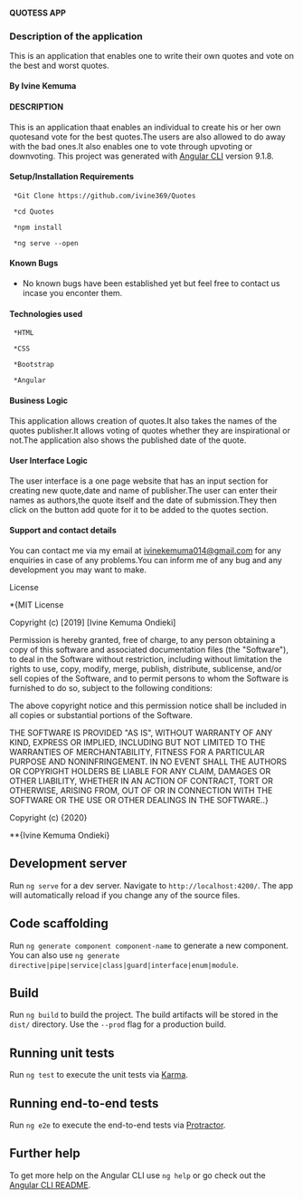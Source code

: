 #### QUOTESS APP


### Description of the application
  This is an application that enables one to write their own quotes and vote on the best and worst quotes.

#### By Ivine Kemuma

#### DESCRIPTION
This is an application thaat enables an individual to create his or her own quotesand vote for the best quotes.The users are also allowed to do away with the bad ones.It also enables one to vote through upvoting or downvoting.
This project was generated with [Angular CLI](https://github.com/angular/angular-cli) version 9.1.8.

#### Setup/Installation Requirements

     *Git Clone https://github.com/ivine369/Quotes

     *cd Quotes

     *npm install

     *ng serve --open

 #### Known Bugs
   - No known bugs have been established yet but feel free to contact us incase you enconter them.

#### Technologies used

     *HTML

     *CSS 

     *Bootstrap

     *Angular

#### Business Logic
This application allows creation of quotes.It also takes the names of the quotes publisher.It allows voting of quotes whether they are inspirational or not.The application also shows the  published date of the quote.

#### User Interface Logic
The user interface is a one page website that has an input section for creating new quote,date and name of publisher.The user can enter their names as authors,the quote itself and the date of submission.They then click on the button add quote for it to be added to the quotes section.

#### Support and contact details

You can contact me via my email at ivinekemuma014@gmail.com for any enquiries in case of any problems.You can inform me of any bug and any development you may want to make.

License 

*{MIT License

Copyright (c) [2019] [Ivine Kemuma Ondieki]

Permission is hereby granted, free of charge, to any person obtaining a copy of this software and associated documentation files (the "Software"), to deal in the Software without restriction, including without limitation the rights to use, copy, modify, merge, publish, distribute, sublicense, and/or sell copies of the Software, and to permit persons to whom the Software is furnished to do so, subject to the following conditions:

The above copyright notice and this permission notice shall be included in all copies or substantial portions of the Software.

THE SOFTWARE IS PROVIDED "AS IS", WITHOUT WARRANTY OF ANY KIND, EXPRESS OR IMPLIED, INCLUDING BUT NOT LIMITED TO THE WARRANTIES OF MERCHANTABILITY, FITNESS FOR A PARTICULAR PURPOSE AND NONINFRINGEMENT. IN NO EVENT SHALL THE AUTHORS OR COPYRIGHT HOLDERS BE LIABLE FOR ANY CLAIM, DAMAGES OR OTHER LIABILITY, WHETHER IN AN ACTION OF CONTRACT, TORT OR OTHERWISE, ARISING FROM, OUT OF OR IN CONNECTION WITH THE SOFTWARE OR THE USE OR OTHER DEALINGS IN THE SOFTWARE..}
  
   Copyright (c) {2020}


   **{Ivine Kemuma Ondieki}





















































## Development server

Run `ng serve` for a dev server. Navigate to `http://localhost:4200/`. The app will automatically reload if you change any of the source files.

## Code scaffolding

Run `ng generate component component-name` to generate a new component. You can also use `ng generate directive|pipe|service|class|guard|interface|enum|module`.

## Build

Run `ng build` to build the project. The build artifacts will be stored in the `dist/` directory. Use the `--prod` flag for a production build.

## Running unit tests

Run `ng test` to execute the unit tests via [Karma](https://karma-runner.github.io).

## Running end-to-end tests

Run `ng e2e` to execute the end-to-end tests via [Protractor](http://www.protractortest.org/).

## Further help

To get more help on the Angular CLI use `ng help` or go check out the [Angular CLI README](https://github.com/angular/angular-cli/blob/master/README.md).
